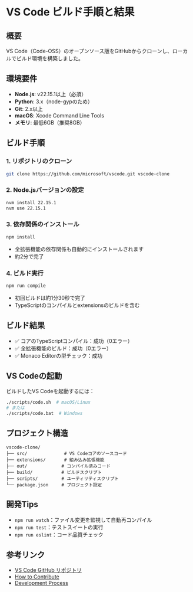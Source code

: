 # VS Code ビルド手順と結果

## 概要
VS Code（Code-OSS）のオープンソース版をGitHubからクローンし、ローカルでビルド環境を構築しました。

## 環境要件
- **Node.js**: v22.15.1以上（必須）
- **Python**: 3.x（node-gypのため）
- **Git**: 2.x以上
- **macOS**: Xcode Command Line Tools
- **メモリ**: 最低6GB（推奨8GB）

## ビルド手順

### 1. リポジトリのクローン
```bash
git clone https://github.com/microsoft/vscode.git vscode-clone
```

### 2. Node.jsバージョンの設定
```bash
nvm install 22.15.1
nvm use 22.15.1
```

### 3. 依存関係のインストール
```bash
npm install
```
- 全拡張機能の依存関係も自動的にインストールされます
- 約2分で完了

### 4. ビルド実行
```bash
npm run compile
```
- 初回ビルドは約1分30秒で完了
- TypeScriptのコンパイルとextensionsのビルドを含む

## ビルド結果
- ✅ コアのTypeScriptコンパイル：成功（0エラー）
- ✅ 全拡張機能のビルド：成功（0エラー）
- ✅ Monaco Editorの型チェック：成功

## VS Codeの起動
ビルドしたVS Codeを起動するには：
```bash
./scripts/code.sh  # macOS/Linux
# または
./scripts/code.bat  # Windows
```

## プロジェクト構造
```
vscode-clone/
├── src/              # VS Codeコアのソースコード
├── extensions/       # 組み込み拡張機能
├── out/             # コンパイル済みコード
├── build/           # ビルドスクリプト
├── scripts/         # ユーティリティスクリプト
└── package.json     # プロジェクト設定
```

## 開発Tips
- `npm run watch`：ファイル変更を監視して自動再コンパイル
- `npm run test`：テストスイートの実行
- `npm run eslint`：コード品質チェック

## 参考リンク
- [VS Code GitHub リポジトリ](https://github.com/microsoft/vscode)
- [How to Contribute](https://github.com/microsoft/vscode/wiki/How-to-Contribute)
- [Development Process](https://github.com/microsoft/vscode/wiki/Development-Process)
